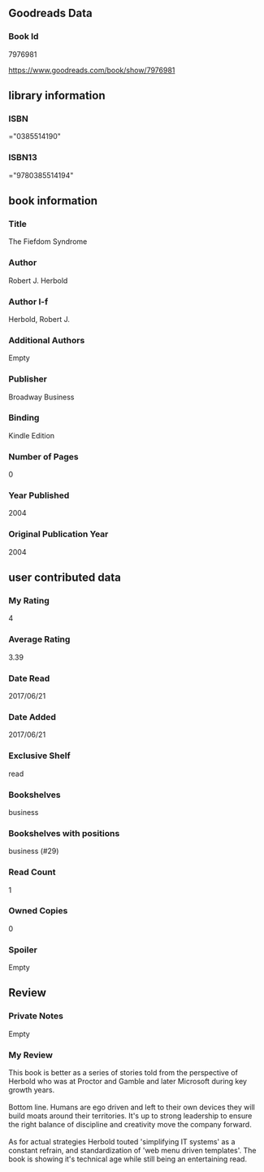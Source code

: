 <!-- This template shows how to bulk convert all columns of data into one markdown file -->
<!-- caveat: substitution key matches column headers from default export. You will get a KeyError if there's a mismatch -->

## Goodreads Data

### Book Id 

7976981

https://www.goodreads.com/book/show/7976981

## library information

### ISBN 
="0385514190"

### ISBN13 
="9780385514194"

## book information

### Title
The Fiefdom Syndrome

### Author 
Robert J. Herbold

### Author l-f 
Herbold, Robert J.

### Additional Authors
Empty

### Publisher 
Broadway Business

### Binding
Kindle Edition

### Number of Pages
0

### Year Published
2004

### Original Publication Year 
2004

## user contributed data

### My Rating
4

### Average Rating
3.39

### Date Read
2017/06/21

### Date Added
2017/06/21

### Exclusive Shelf
read

### Bookshelves
business

### Bookshelves with positions
business (#29)

### Read Count
1

### Owned Copies
0

### Spoiler 
Empty

## Review

### Private Notes
Empty

### My Review
This book is better as a series of stories told from the perspective of Herbold who was at Proctor and Gamble and later Microsoft during key growth years.<br/><br/>Bottom line. Humans are ego driven and left to their own devices they will build moats around their territories. It's up to strong leadership to ensure the right balance of discipline and creativity move the company forward.<br/><br/>As for actual strategies Herbold touted 'simplifying IT systems' as a constant refrain, and standardization of 'web menu driven templates'. The book is showing it's technical age while still being an entertaining read.